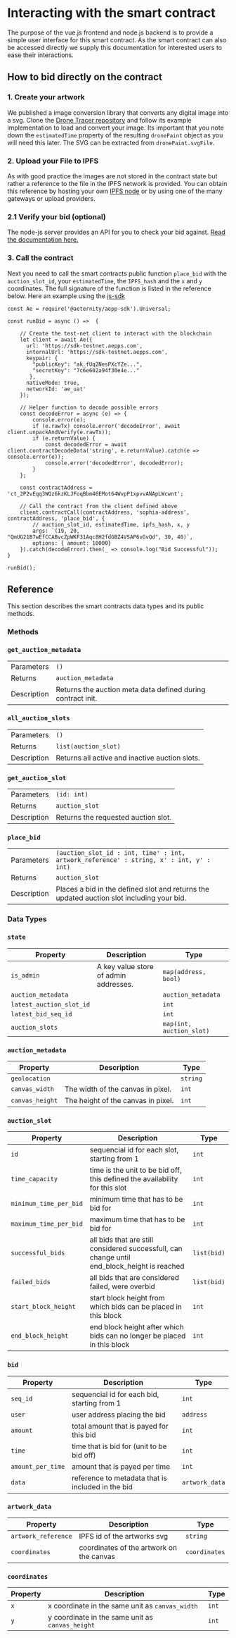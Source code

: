 # Interacting with the smart contract
The purpose of the vue.js frontend and node.js backend is to provide a simple user interface for this smart contract. 
As the smart contract can also be accessed directly we supply this documentation for interested users to ease their interactions.

## How to bid directly on the contract

### 1. Create your artwork
We published a image conversion library that converts any digital image into a svg. 
Clone the [Drone Tracer repository](https://github.com/Drone-Graffiti/DroneTracer) and follow its 
example implementation to load and convert your image.
Its important that you note down the `estimatedTime` property of the resulting `dronePaint` object as 
you will need this later. The SVG can be extracted from `dronePaint.svgFile`.

### 2. Upload your File to IPFS

As with good practice the images are not stored in the contract state but rather a reference to the 
file in the IPFS network is provided. You can obtain this reference by hosting your own
 [IPFS node](https://docs.ipfs.io/introduction/install/) or by using one of the many gateways or upload providers.

### 2.1 Verify your bid (optional)

The node-js server provides an API for you to check your bid against. [Read the documentation here.](https://github.com/aeternity/aepp-graffiti/tree/master/server/docs/SANITY.md)

### 3. Call the contract

Next you need to call the smart contracts public function `place_bid` with the `auction_slot_id`, your `estimatedTime`, the `IPFS_hash` and 
the `x` and `y` coordinates. The full signature of the function is listed in the reference below. Here an example using 
the [js-sdk](https://github.com/aeternity/aepp-sdk-js/)

```
const Ae = require('@aeternity/aepp-sdk').Universal;

const runBid = async () =>  {

    // Create the test-net client to interact with the blockchain
    let client = await Ae({
      url: 'https://sdk-testnet.aepps.com',
      internalUrl: 'https://sdk-testnet.aepps.com',
      keypair: {
        "publicKey": "ak_fUq2NesPXcYZe...",
        "secretKey": "7c6e602a94f30e4e..."
       },
      nativeMode: true,
      networkId: 'ae_uat'
    });

    // Helper function to decode possible errors
    const decodeError = async (e) => {
        console.error(e);
        if (e.rawTx) console.error('decodeError', await client.unpackAndVerify(e.rawTx));
        if (e.returnValue) {
            const decodedError = await client.contractDecodeData('string', e.returnValue).catch(e => console.error(e));
            console.error('decodedError', decodedError);
        }
    };
    
    const contractAddress = 'ct_2P2vEqq3WQz6kzKLJFoqBbm46EMot64WvpP1xpvvANApLWcwnt';

    // Call the contract from the client defined above
    client.contractCall(contractAddress, 'sophia-address', contractAddress, 'place_bid', {
        // auction_slot_id, estimatedTime, ipfs_hash, x, y
        args: `(19, 20, "QmUG21B7wEfCCABvcZpWKF31Aqc8H2fdGBZ4VSAP6vGvQd", 30, 40)`,
        options: { amount: 10000}
    }).catch(decodeError).then(_ => console.log("Bid Successful"));
}

runBid();

```

## Reference

This section describes the smart contracts data types and its public methods.

### Methods

### `get_auction_metadata`

| | |
| ------------- | ------------- |
| Parameters | `()` |
| Returns | `auction_metadata` |
| Description | Returns the auction meta data defined during contract init. |

### `all_auction_slots`

| | |
| ------------- | ------------- |
| Parameters | `()` |
| Returns | `list(auction_slot)` |
| Description | Returns all active and inactive auction slots. |

### `get_auction_slot`

| | |
| ------------- | ------------- |
| Parameters | `(id: int)` |
| Returns | `auction_slot` |
| Description | Returns the requested auction slot. |

### `place_bid`

| | |
| ------------- | ------------- |
| Parameters | `(auction_slot_id : int, time' : int, artwork_reference' : string, x' : int, y' : int)` |
| Returns | `auction_slot` |
| Description | Places a bid in the defined slot and returns the updated auction slot including your bid. |

### Data Types

### `state`

| Property      | Description   | Type          |
| ------------- | ------------- | ------------- |
| `is_admin`                        | A key value store of admin addresses.  | `map(address, bool)`  |
| `auction_metadata`                |                                     | `auction_metadata`   |
| `latest_auction_slot_id`          |   | `int`       |
| `latest_bid_seq_id`          |   | `int`       |
| `auction_slots `          |   | `map(int, auction_slot)`       |


### `auction_metadata`

| Property      | Description   | Type          |
| ------------- | ------------- | ------------- |
| `geolocation`    |                                     | `string`    |
| `canvas_width`   |  The width of the canvas in pixel.  | `int`       |
| `canvas_height`  | The height of the canvas in pixel.  | `int`       |

### `auction_slot`

| Property      | Description   | Type          |
| ------------- | ------------- | ------------- |
| `id`          | sequencial id for each slot, starting from 1  | `int`       |
| `time_capacity`          | time is the unit to be bid off, this defined the availability for this slot  | `int`       |
| `minimum_time_per_bid`          | minimum time that has to be bid for  | `int`       |
| `maximum_time_per_bid`          | maximum time that has to be bid for  | `int`       |
| `successful_bids` | all bids that are still considered successfull, can change until end_block_height is reached  | `list(bid)`  |
| `failed_bids`                   | all bids that are considered failed, were overbid  | `list(bid)`       |
| `start_block_height`            | start block height from which bids can be placed in this block  | `int`       |
| `end_block_height`              | end block height after which bids can no longer be placed in this block  | `int`       |

### `bid`

| Property      | Description   | Type          |
| ------------- | ------------- | ------------- |
| `seq_id `          | sequencial id for each bid, starting from 1  | `int`       |
| `user  `          | user address placing the bid  | `address `       |
| `amount  `          | total amount that is payed for this bid  | `int`       |
| `time  `          | time that is bid for (unit to be bid off)  | `int`       |
| `amount_per_time`          | amount that is payed per time  | `int`       |
| `data   `          | reference to metadata that is included in the bid  | `artwork_data`       |

### `artwork_data`

| Property      | Description   | Type          |
| ------------- | ------------- | ------------- |
| `artwork_reference`          | IPFS id of the artworks svg | `string`       |
| `coordinates`          | coordinates of the artwork on the canvas | `coordinates`       |

### `coordinates`

| Property      | Description   | Type          |
| ------------- | ------------- | ------------- |
| `x`          | x coordinate in the same unit as `canvas_width` | `int`       |
| `y`          | y coordinate in the same unit as `canvas_height` | `int`       |
